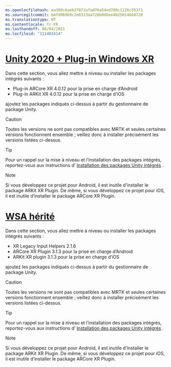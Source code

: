 ```yaml
---
ms.openlocfilehash: ea360c6aeb278f2afad76a54ed709c1126c55371
ms.sourcegitcommit: b4fd969b9c2e6313aa728b0dbee4b25014668720
ms.translationtype: HT
ms.contentlocale: fr-FR
ms.lasthandoff: 06/04/2021
ms.locfileid: "111403414"
---
```

# <a name="unity-2020--windows-xr-plugin"></a>[Unity 2020 + Plug-in Windows XR](#tab/winxr)

Dans cette section, vous allez mettre à niveau ou installer les packages intégrés suivants :

* Plug-in ARCore XR 4.0.12 pour la prise en charge d’Android
* Plug-in ARKit XR 4.0.12 pour la prise en charge d’iOS

ajoutez les packages indiqués ci-dessus à partir du gestionnaire de package Unity.

> [!CAUTION]
> Toutes les versions ne sont pas compatibles avec MRTK et seules certaines versions fonctionnent ensemble ; veillez donc à installer précisément les versions listées ci-dessus.

>[!TIP]
> Pour un rappel sur la mise à niveau et l’installation des packages intégrés, reportez-vous aux instructions d’ [Installation des packages Unity intégrés](../mr-learning-asa-02.md#installing-inbuilt-unity-packages-and-importing-the-tutorial-assets) .

> [!NOTE]
> Si vous développez ce projet pour Android, il est inutile d’installer le package ARKit XR Plugin. De même, si vous développez ce projet pour iOS, il est inutile d’installer le package ARCore XR Plugin.

# <a name="legacy-wsa"></a>[WSA hérité](#tab/wsa)

Dans cette section, vous allez mettre à niveau ou installer les packages intégrés suivants :

* XR Legacy Input Helpers 2.1.6
* ARCore XR Plugin 3.1.3 pour la prise en charge d’Android
* ARKit XR plugin 3.1.3 pour la prise en charge d’iOS

ajoutez les packages indiqués ci-dessus à partir du gestionnaire de package Unity.

> [!CAUTION]
> Toutes les versions ne sont pas compatibles avec MRTK et seules certaines versions fonctionnent ensemble ; veillez donc à installer précisément les versions listées ci-dessus.

>[!TIP]
> Pour un rappel sur la mise à niveau et l’installation des packages intégrés, reportez-vous aux instructions d’ [Installation des packages Unity intégrés](../mr-learning-asa-02.md#installing-inbuilt-unity-packages-and-importing-the-tutorial-assets) .

> [!NOTE]
> Si vous développez ce projet pour Android, il est inutile d’installer le package ARKit XR Plugin. De même, si vous développez ce projet pour iOS, il est inutile d’installer le package ARCore XR Plugin.
